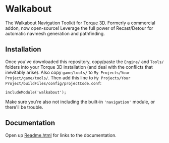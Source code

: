# Walkabout

The Walkabout Navigation Toolkit for [Torque 3D](https://github.com/GarageGames/Torque3D).
Formerly a commercial addon, now open-source!
Leverage the full power of Recast/Detour for automatic navmesh generation and pathfinding.

## Installation

Once you've downloaded this repository, copy/paste the `Engine/` and `Tools/` folders into your Torque 3D installation (and deal with the conflicts that inevitably arise).
Also copy `game/tools/` to `My Projects/Your Project/game/tools/`.
Then add this line to `My Projects/Your Project/buildFiles/config/projectCode.conf`:

    includeModule('walkabout');

Make sure you're also not including the built-in `'navigation'` module, or there'll be trouble.

## Documentation

Open up [Readme.html](./Readme.html) for links to the documentation.
